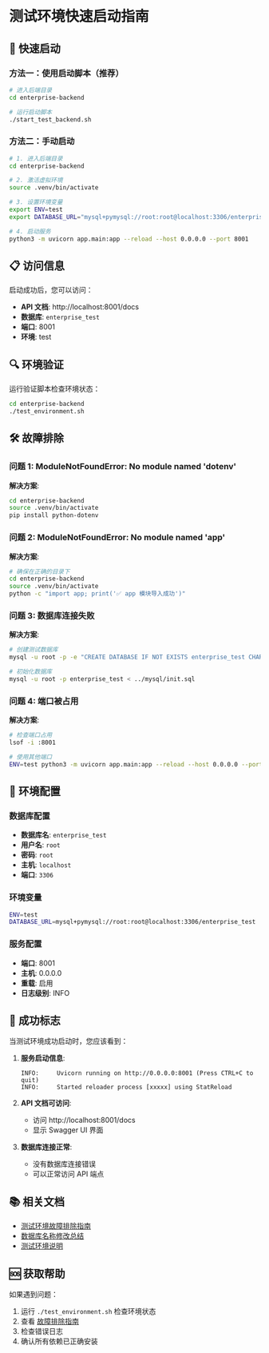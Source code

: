 # 测试环境快速启动指南

## 🚀 快速启动

### 方法一：使用启动脚本（推荐）

```bash
# 进入后端目录
cd enterprise-backend

# 运行启动脚本
./start_test_backend.sh
```

### 方法二：手动启动

```bash
# 1. 进入后端目录
cd enterprise-backend

# 2. 激活虚拟环境
source .venv/bin/activate

# 3. 设置环境变量
export ENV=test
export DATABASE_URL="mysql+pymysql://root:root@localhost:3306/enterprise_test"

# 4. 启动服务
python3 -m uvicorn app.main:app --reload --host 0.0.0.0 --port 8001
```

## 📋 访问信息

启动成功后，您可以访问：

- **API 文档**: http://localhost:8001/docs
- **数据库**: `enterprise_test`
- **端口**: 8001
- **环境**: test

## 🔍 环境验证

运行验证脚本检查环境状态：

```bash
cd enterprise-backend
./test_environment.sh
```

## 🛠️ 故障排除

### 问题 1: ModuleNotFoundError: No module named 'dotenv'

**解决方案**:
```bash
cd enterprise-backend
source .venv/bin/activate
pip install python-dotenv
```

### 问题 2: ModuleNotFoundError: No module named 'app'

**解决方案**:
```bash
# 确保在正确的目录下
cd enterprise-backend
source .venv/bin/activate
python -c "import app; print('✅ app 模块导入成功')"
```

### 问题 3: 数据库连接失败

**解决方案**:
```bash
# 创建测试数据库
mysql -u root -p -e "CREATE DATABASE IF NOT EXISTS enterprise_test CHARACTER SET utf8mb4 COLLATE utf8mb4_unicode_ci;"

# 初始化数据库
mysql -u root -p enterprise_test < ../mysql/init.sql
```

### 问题 4: 端口被占用

**解决方案**:
```bash
# 检查端口占用
lsof -i :8001

# 使用其他端口
ENV=test python3 -m uvicorn app.main:app --reload --host 0.0.0.0 --port 8002
```

## 📝 环境配置

### 数据库配置
- **数据库名**: `enterprise_test`
- **用户名**: `root`
- **密码**: `root`
- **主机**: `localhost`
- **端口**: `3306`

### 环境变量
```bash
ENV=test
DATABASE_URL=mysql+pymysql://root:root@localhost:3306/enterprise_test
```

### 服务配置
- **端口**: 8001
- **主机**: 0.0.0.0
- **重载**: 启用
- **日志级别**: INFO

## 🎯 成功标志

当测试环境成功启动时，您应该看到：

1. **服务启动信息**:
   ```
   INFO:     Uvicorn running on http://0.0.0.0:8001 (Press CTRL+C to quit)
   INFO:     Started reloader process [xxxxx] using StatReload
   ```

2. **API 文档可访问**:
   - 访问 http://localhost:8001/docs
   - 显示 Swagger UI 界面

3. **数据库连接正常**:
   - 没有数据库连接错误
   - 可以正常访问 API 端点

## 📚 相关文档

- [测试环境故障排除指南](TEST_ENVIRONMENT_TROUBLESHOOTING.md)
- [数据库名称修改总结](../DATABASE_NAMES_UPDATE.md)
- [测试环境说明](../TEST_ENVIRONMENT_README.md)

## 🆘 获取帮助

如果遇到问题：

1. 运行 `./test_environment.sh` 检查环境状态
2. 查看 [故障排除指南](TEST_ENVIRONMENT_TROUBLESHOOTING.md)
3. 检查错误日志
4. 确认所有依赖已正确安装 